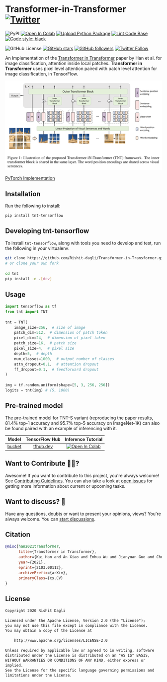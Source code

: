 # Transformer-in-Transformer [![Twitter](https://img.shields.io/twitter/url?style=social&url=https%3A%2F%2Fgithub.com%2FRishit-dagli%2FTransformer-in-Transformer)](https://twitter.com/intent/tweet?text=Wow:&url=https%3A%2F%2Fgithub.com%2FRishit-dagli%2FTransformer-in-Transformer)

![PyPI](https://img.shields.io/pypi/v/tnt-tensorflow)
[![Open In Colab](https://colab.research.google.com/assets/colab-badge.svg)](https://colab.research.google.com/github/Rishit-dagli/Transformer-in-Transformer/blob/main/training.ipynb)
[![Upload Python Package](https://github.com/Rishit-dagli/Transformer-in-Transformer/actions/workflows/python-publish.yml/badge.svg)](https://github.com/Rishit-dagli/Transformer-in-Transformer/actions/workflows/python-publish.yml)
[![Lint Code Base](https://github.com/Rishit-dagli/Transformer-in-Transformer/actions/workflows/linter.yml/badge.svg)](https://github.com/Rishit-dagli/Transformer-in-Transformer/actions/workflows/linter.yml)
[![Code style: black](https://img.shields.io/badge/code%20style-black-000000.svg)](https://github.com/psf/black)

![GitHub License](https://img.shields.io/github/license/Rishit-dagli/Transformer-in-Transformer)
[![GitHub stars](https://img.shields.io/github/stars/Rishit-dagli/Transformer-in-Transformer?style=social)](https://github.com/Rishit-dagli/Transformer-in-Transformer/stargazers)
[![GitHub followers](https://img.shields.io/github/followers/Rishit-dagli?label=Follow&style=social)](https://github.com/Rishit-dagli)
[![Twitter Follow](https://img.shields.io/twitter/follow/rishit_dagli?style=social)](https://twitter.com/intent/follow?screen_name=rishit_dagli)

An Implementation of the [Transformer in Transformer](https://arxiv.org/abs/2103.00112)
paper by Han et al. for image classification, attention inside local patches.
**Transformer in Transformer** uses pixel level attention paired with patch
level attention for image classification, in TensorFlow.

![](media/tnt.PNG)

[PyTorch Implementation](https://github.com/lucidrains/transformer-in-transformer)

## Installation

Run the following to install:

```sh
pip install tnt-tensorflow
```

## Developing tnt-tensorflow

To install `tnt-tensorflow`, along with tools you need to develop and test, run the following in your virtualenv:

```sh
git clone https://github.com/Rishit-dagli/Transformer-in-Transformer.git
# or clone your own fork

cd tnt
pip install -e .[dev]
```

## Usage

```py
import tensorflow as tf
from tnt import TNT

tnt = TNT(
    image_size=256,  # size of image
    patch_dim=512,  # dimension of patch token
    pixel_dim=24,  # dimension of pixel token
    patch_size=16,  # patch size
    pixel_size=4,  # pixel size
    depth=5,  # depth
    num_classes=1000,  # output number of classes
    attn_dropout=0.1,  # attention dropout
    ff_dropout=0.1,  # feedforward dropout
)

img = tf.random.uniform(shape=[5, 3, 256, 256])
logits = tnt(img) # (5, 1000)
```

## Pre-trained model

The pre-trained model for TNT-S variant (reproducing the paper results, 81.4% top-1 accuracy and 95.7% top-5 accuracy on ImageNet-1K) can also be found paired with an example of inferencing with it.

| Model | TensorFlow Hub | Inference Tutorial |
| :---: | :------------: | :----------------: |
| [bucket](https://storage.googleapis.com/hub-models.appspot.com/tnt/tnt_s_patch16_224.tar.gz) | [tfhub.dev](https://tfhub.dev/rishit-dagli/tnt-s/) | [![Open In Colab](https://colab.research.google.com/assets/colab-badge.svg)](https://colab.research.google.com/github/Rishit-dagli/Transformer-in-Transformer/blob/main/example/pre_trained_model.ipynb) |

## Want to Contribute 🙋‍♂️?

Awesome! If you want to contribute to this project, you're always welcome! See [Contributing Guidelines](CONTRIBUTING.md). You can also take a look at [open issues](https://github.com/Rishit-dagli/Transformer-in-Transformer/issues) for getting more information about current or upcoming tasks.

## Want to discuss? 💬

Have any questions, doubts or want to present your opinions, views? You're always welcome. You can [start discussions](https://github.com/Rishit-dagli/Transformer-in-Transformer/discussions).

## Citation

```bibtex
@misc{han2021transformer,
      title={Transformer in Transformer}, 
      author={Kai Han and An Xiao and Enhua Wu and Jianyuan Guo and Chunjing Xu and Yunhe Wang},
      year={2021},
      eprint={2103.00112},
      archivePrefix={arXiv},
      primaryClass={cs.CV}
}
```

## License

```
Copyright 2020 Rishit Dagli

Licensed under the Apache License, Version 2.0 (the "License");
you may not use this file except in compliance with the License.
You may obtain a copy of the License at

    http://www.apache.org/licenses/LICENSE-2.0

Unless required by applicable law or agreed to in writing, software
distributed under the License is distributed on an "AS IS" BASIS,
WITHOUT WARRANTIES OR CONDITIONS OF ANY KIND, either express or implied.
See the License for the specific language governing permissions and
limitations under the License.
```
